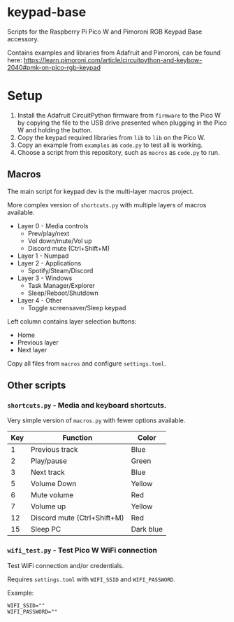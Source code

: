 # keypad-base

Scripts for the Raspberry Pi Pico W and Pimoroni RGB Keypad Base accessory.

Contains examples and libraries from Adafruit and Pimoroni, can be found here:
https://learn.pimoroni.com/article/circuitpython-and-keybow-2040#pmk-on-pico-rgb-keypad


# Setup

1. Install the Adafruit CircuitPython firmware from `firmware` to the Pico W by
   copying the file to the USB drive presented when plugging in the Pico W and
   holding the button.
2. Copy the keypad required libraries from `lib` to `lib` on the Pico W.
3. Copy an example from `examples` as `code.py` to test all is working.
4. Choose a script from this repository, such as `macros` as `code.py` to run.

## Macros

The main script for keypad dev is the multi-layer macros project.

More complex version of `shortcuts.py` with multiple layers of macros available.

* Layer 0 - Media controls
  * Prev/play/next
  * Vol down/mute/Vol up
  * Discord mute (Ctrl+Shift+M)
* Layer 1 - Numpad
* Layer 2 - Applications
  * Spotify/Steam/Discord
* Layer 3 - Windows
  * Task Manager/Explorer
  * Sleep/Reboot/Shutdown
* Layer 4 - Other
  * Toggle screensaver/Sleep keypad

Left column contains layer selection buttons:

* Home
* Previous layer
* Next layer

Copy all files from `macros` and configure `settings.toml`.

## Other scripts

### `shortcuts.py` - Media and keyboard shortcuts.

Very simple version of `macros.py` with fewer options available.

| Key | Function | Color |
|-----|----------|-------|
| 1 | Previous track | Blue |
| 2 | Play/pause | Green |
| 3 | Next track | Blue |
| 5 | Volume Down | Yellow |
| 6 | Mute volume | Red |
| 7 | Volume up | Yellow |
| 12 | Discord mute (Ctrl+Shift+M) | Red |
| 15 | Sleep PC | Dark blue |


### `wifi_test.py` - Test Pico W WiFi connection

Test WiFi connection and/or credentials.

Requires `settings.toml` with `WIFI_SSID` and `WIFI_PASSWORD`.

Example:
```
WIFI_SSID=""
WIFI_PASSWORD=""
```
